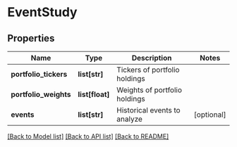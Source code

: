 # EventStudy

## Properties
Name | Type | Description | Notes
------------ | ------------- | ------------- | -------------
**portfolio_tickers** | **list[str]** | Tickers of portfolio holdings | 
**portfolio_weights** | **list[float]** | Weights of portfolio holdings | 
**events** | **list[str]** | Historical events to analyze | [optional] 

[[Back to Model list]](../README.md#documentation-for-models) [[Back to API list]](../README.md#documentation-for-api-endpoints) [[Back to README]](../README.md)


